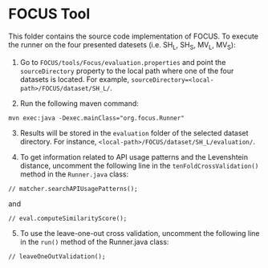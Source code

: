 # FOCUS Tool

This folder contains the source code implementation of FOCUS. To execute the runner on the four presented datesets (i.e. SH<sub>L</sub>, SH<sub>S</sub>, MV<sub>L</sub>, MV<sub>S</sub>):

1. Go to `FOCUS/tools/Focus/evaluation.properties` and point the `sourceDirectory` property to the local path where one of the four datasets is located. For example, `sourceDirectory=<local-path>/FOCUS/dataset/SH_L/`. 

2. Run the following maven command:
```
mvn exec:java -Dexec.mainClass="org.focus.Runner" 
```

3. Results will be stored in the `evaluation` folder of the selected dataset directory. For instance, `<local-path>/FOCUS/dataset/SH_L/evaluation/`. 

4. To get information related to API usage patterns and the Levenshtein distance, uncomment the following line in the `tenFoldCrossValidation()` method in the `Runner.java` class:
```
// matcher.searchAPIUsagePatterns();
```
and
```
// eval.computeSimilarityScore();
```

5. To use the leave-one-out cross validation, uncomment the following line in the `run()` method of the Runner.java class:
```
// leaveOneOutValidation();
```
